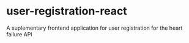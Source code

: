# user-registration-react
A suplementary frontend application for user registration for the heart failure API 
